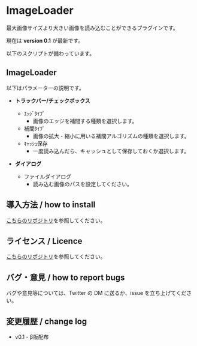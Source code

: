 # ImageLoader

最大画像サイズより大きい画像を読み込むことができるプラグインです。

現在は **version 0.1** が最新です。

以下のスクリプトが備わっています。

## ImageLoader

以下はパラメーターの説明です。

- **トラックバー/チェックボックス**
  - ｴｯｼﾞﾀｲﾌﾟ
    - 画像のエッジを補間する種類を選択します。
  - 補間ﾀｲﾌﾟ
    - 画像の拡大・縮小に用いる補間アルゴリズムの種類を選択します。
  - ｷｬｯｼｭ保存
    - 一度読み込んだら、キャッシュとして保存しておくか選択します。
  
- **ダイアログ**
  - ファイルダイアログ
    - 読み込む画像のパスを設定してください。

## 導入方法 / how to install

[こちらのリポジトリ](https://github.com/Aodaruma/Aodaruma-AviUtl-Script)を参照してください。

## ライセンス / Licence

[こちらのリポジトリ](https://github.com/Aodaruma/Aodaruma-AviUtl-Script)を参照してください。

## バグ・意見 / how to report bugs

バグや意見等については、Twitter の DM に送るか、issue を立ち上げてください。

## 変更履歴 / change log

- v0.1 - β版配布
